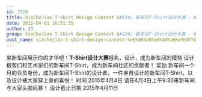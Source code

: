 ```yaml
---
id: 7224
title: XinCheJian T-Shirt Design Contest &#124; 新车间T-Shirt设计大赛 - April 4th
date: 2015-04-01 16:51:35
author: 23
group: XinCheJian T-Shirt Design Contest &#124; 新车间T-Shirt设计大赛 - April 4th
post_name: xinchejian-t-shirt-design-contest-%e6%96%b0%e8%bd%a6%e9%97%b4t-shirt%e8%ae%be%e8%ae%a1%e5%a4%a7%e8%b5%9b-april-4th
---
```


来新车间展示你的才华吧！**T-Shirt设计大赛**报名，设计，成为新车间的模特 设计极客们和艺术家们的新车间T-Shirt，成为新车间社区的贡献者！ 奖励 新车间一个月的会员身份，成为新车间T-Shirt的设计者，一件亲自设计的新车间T-Shirt，以及设计被大家穿上身的喜悦！ 时间 2015年4月4日 请在4月4日上午9:30来新车间与大家头脑风暴！ 设计截止日期 2015年4月11日